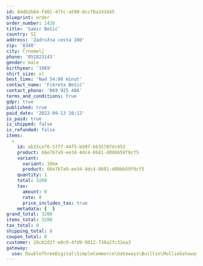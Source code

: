 ```yaml
---
id: 84db2b64-fd01-47fc-a590-0ccf0a2d1045
blueprint: order
order_number: 1426
title: 'Samir Bešić'
country: SI
address: 'Zadružna cesta 10d'
zip: '8340'
city: Črnomelj
phone: '051823143'
gender: male
birthyear: '1969'
shirt_size: xl
best_time: 'Nad 54:00 minut'
contact_name: 'Fikreta Bešić'
contact_phone: '069 925 486'
terms_and_conditions: true
gdpr: true
published: true
paid_date: '2022-09-13 10:12'
is_paid: true
is_shipped: false
is_refunded: false
items:
  -
    id: ab33ce76-57ff-44f5-b997-bb35707dc953
    product: 66e767a9-ee34-4dc4-8681-d09bb59f0cf5
    variant:
      variant: 10km
      product: 66e767a9-ee34-4dc4-8681-d09bb59f0cf5
    quantity: 1
    total: 3200
    tax:
      amount: 0
      rate: 0
      price_includes_tax: true
    metadata: {  }
grand_total: 3200
items_total: 3200
tax_total: 0
shipping_total: 0
coupon_total: 0
customer: 28cb2d2f-e0c9-4fd9-9812-738a2fc32ea3
gateway:
  use: DoubleThreeDigital\SimpleCommerce\Gateways\Builtin\MollieGateway
---
```

